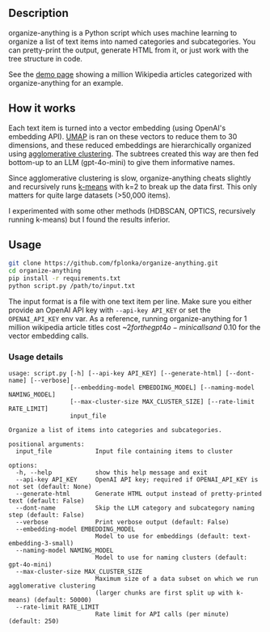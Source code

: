 ## Description

organize-anything is a Python script which uses machine learning to organize a list of text items into named categories and subcategories. You can pretty-print the output, generate HTML from it, or just work with the tree structure in code.

See the [demo page](https://fplonka.dev/organize-anything) showing a million Wikipedia articles categorized with organize-anything for an example. 

## How it works

Each text item is turned into a vector embedding (using OpenAI's embedding API). [UMAP](https://umap-learn.readthedocs.io/en/latest/) is ran on these vectors to reduce them to 30 dimensions, and these reduced embeddings are hierarchically organized using [agglomerative clustering](https://scikit-learn.org/stable/modules/generated/sklearn.cluster.AgglomerativeClustering.html). The subtrees created this way are then fed bottom-up to an LLM (gpt-4o-mini) to give them informative names.

Since agglomerative clustering is slow, organize-anything cheats slightly and recursively runs [k-means](https://scikit-learn.org/stable/modules/generated/sklearn.cluster.KMeans.html) with k=2 to break up the data first. This only matters for quite large datasets (>50,000 items). 

I experimented with some other methods (HDBSCAN, OPTICS, recursively running k-means) but I found the results inferior.

## Usage

```bash
git clone https://github.com/fplonka/organize-anything.git
cd organize-anything
pip install -r requirements.txt
python script.py /path/to/input.txt
```

The input format is a file with one text item per line. Make sure you either provide an OpenAI API key with `--api-key API_KEY` or set the `OPENAI_API_KEY` env var. As a reference, running organize-anything for 1 million wikipedia article titles cost ~$2 for the gpt4o-mini calls and ~$0.10 for the vector embedding calls. 

### Usage details

```
usage: script.py [-h] [--api-key API_KEY] [--generate-html] [--dont-name] [--verbose]
                 [--embedding-model EMBEDDING_MODEL] [--naming-model NAMING_MODEL]
                 [--max-cluster-size MAX_CLUSTER_SIZE] [--rate-limit RATE_LIMIT]
                 input_file

Organize a list of items into categories and subcategories.

positional arguments:
  input_file            Input file containing items to cluster

options:
  -h, --help            show this help message and exit
  --api-key API_KEY     OpenAI API key; required if OPENAI_API_KEY is not set (default: None)
  --generate-html       Generate HTML output instead of pretty-printed text (default: False)
  --dont-name           Skip the LLM category and subcategory naming step (default: False)
  --verbose             Print verbose output (default: False)
  --embedding-model EMBEDDING_MODEL
                        Model to use for embeddings (default: text-embedding-3-small)
  --naming-model NAMING_MODEL
                        Model to use for naming clusters (default: gpt-4o-mini)
  --max-cluster-size MAX_CLUSTER_SIZE
                        Maximum size of a data subset on which we run agglomerative clustering
                        (larger chunks are first split up with k-means) (default: 50000)
  --rate-limit RATE_LIMIT
                        Rate limit for API calls (per minute) (default: 250)
```
